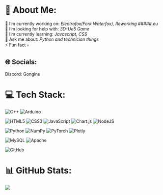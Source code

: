 # 💫 About Me:
🔭 I’m currently working on: <i>Electrofox(Fork Waterfox), Reworking #####.eu</i> <br>🤝 I’m looking for help with: <i>3D-Ue5 Game</i> <br>🌱 I’m currently learning: <i>Javascript, CSS</i> <br>💬 Ask me about: <i>Python and technician things</i> <br>⚡ Fun fact 💀 


## 🌐 Socials:
Discord: Gongins

# 💻 Tech Stack:
![C++](https://img.shields.io/badge/c++-%2300599C.svg?style=for-the-badge&logo=c%2B%2B&logoColor=white)
![Arduino](https://img.shields.io/badge/-Arduino-00979D?style=for-the-badge&logo=Arduino&logoColor=white)

![HTML5](https://img.shields.io/badge/html5-%23E34F26.svg?style=for-the-badge&logo=html5&logoColor=white) 
![CSS3](https://img.shields.io/badge/css3-%231572B6.svg?style=for-the-badge&logo=css3&logoColor=white)
![JavaScript](https://img.shields.io/badge/javascript-%23323330.svg?style=for-the-badge&logo=javascript&logoColor=%23F7DF1E)
![Chart.js](https://img.shields.io/badge/chart.js-F5788D.svg?style=for-the-badge&logo=chart.js&logoColor=white)
![NodeJS](https://img.shields.io/badge/node.js-6DA55F?style=for-the-badge&logo=node.js&logoColor=white)

![Python](https://img.shields.io/badge/python-3670A0?style=for-the-badge&logo=python&logoColor=ffdd54)
![NumPy](https://img.shields.io/badge/numpy-%23013243.svg?style=for-the-badge&logo=numpy&logoColor=white)
![PyTorch](https://img.shields.io/badge/PyTorch-%23EE4C2C.svg?style=for-the-badge&logo=PyTorch&logoColor=white)
![Plotly](https://img.shields.io/badge/Plotly-%233F4F75.svg?style=for-the-badge&logo=plotly&logoColor=white)

![MySQL](https://img.shields.io/badge/mysql-4479A1.svg?style=for-the-badge&logo=mysql&logoColor=white) ![Apache](https://img.shields.io/badge/apache-%23D42029.svg?style=for-the-badge&logo=apache&logoColor=white) 

![GitHub](https://img.shields.io/badge/github-%23121011.svg?style=for-the-badge&logo=github&logoColor=white) 
# 📊 GitHub Stats:
[![](https://visitcount.itsvg.in/api?id=Lama&icon=0&color=2)](https://visitcount.itsvg.in)

<!-- Proudly created with GPRM ( https://gprm.itsvg.in ) -->

